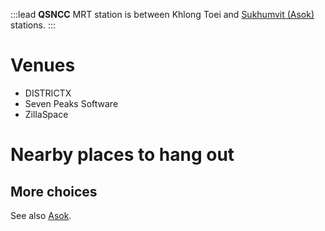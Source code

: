 :::lead
**QSNCC** MRT station is between Khlong Toei and [Sukhumvit (Asok)](/wiki/Asok) stations.
:::

# Venues

- DISTRICTX
- Seven Peaks Software
- ZillaSpace

# Nearby places to hang out

## More choices

See also [Asok](/wiki/Asok).